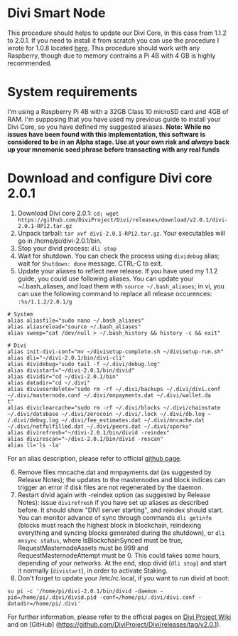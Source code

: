 # Divi Smart Node
This procedure should helps to update our Divi Core, in this case from 1.1.2 to 2.0.1. If you need to install it from scratch you can use the procedure I wrote for 1.0.8 located [here](https://github.com/IlMao-GitHub/DiviMao/blob/master/README-1.0.8.md). This procedure should work with any Raspberry, though due to memory contrains a Pi 4B with 4 GB is highly recommended. 

# System requirements
I'm using a Raspberry Pi 4B with a 32GB Class 10 microSD card and 4GB of RAM.
I'm supposing that you have used my previous guide to install your Divi Core, so you have defined my suggested aliases.
**Note: While no issues have been found with this implementation, this software is considered to be in an Alpha stage. Use at your own risk and *always* back up your mnemonic seed phrase before transacting with any real funds**

# Download and configure Divi core 2.0.1

1. Download Divi core 2.0.1: `cd; wget https://github.com/DiviProject/Divi/releases/download/v2.0.1/divi-2.0.1-RPi2.tar.gz`
2. Unpack tarball: `tar xvf divi-2.0.1-RPi2.tar.gz`. Your executables will go in /home/pi/divi-2.0.1/bin. 
3. Stop your divid process: `dli stop`
4. Wait for shutdown. You can check the process using `dividebug` alias; wait for `Shutdown: done` message. CTRL-C to exit.
5. Update your aliases to reflect new release. If you have used my 1.1.2 guide, you could use following aliases. You can update your ~/.bash_aliases, and load them with `source ~/.bash_aliases`; in vi, you can use the following command to replace all release occurences: `:%s/1.1.2/2.0.1/g` 
```
# System
alias aliasfile="sudo nano ~/.bash_aliases"
alias aliasreload="source ~/.bash_aliases"
alias sweep="cat /dev/null > ~/.bash_history && history -c && exit"

# Divi
alias init-divi-conf="mv ~/divisetup-complete.sh ~/divisetup-run.sh"
alias dli="~/divi-2.0.1/bin/divi-cli"
alias dividebug="sudo tail -f ~/.divi/debug.log"
alias divistart="~/divi-2.0.1/bin/divid"
alias dividir="cd ~/divi-2.0.1/bin"
alias datadir="cd ~/.divi"
alias diviuserdelete="sudo rm -rf ~/.divi/backups ~/.divi/divi.conf ~/.divi/masternode.conf ~/.divi/mnpayments.dat ~/.divi/wallet.da
t"
alias diviclearcache="sudo rm -rf ~/.divi/blocks ~/.divi/chainstate ~/.divi/database ~/.divi/zerocoin ~/.divi/.lock ~/.divi/db.log ~
/.divi/debug.log ~/.divi/fee_estimates.dat ~/.divi/mncache.dat ~/.divi/netfulfilled.dat ~/.divi/peers.dat ~/.divi/sporks"
alias divirefresh="~/divi-2.0.1/bin/divid -reindex"
alias divirescan="~/divi-2.0.1/bin/divid -rescan"
alias ll='ls -la'
```
For an alias description, please refer to official [github page](https://github.com/DiviProject/divi-smart-node).

6. Remove files mncache.dat and mnpayments.dat (as suggested by Release Notes); the updates to the masternodes and block indices can trigger an error if disk files are not regenerated by the daemon.
7. Restart divid again with -reindex option (as suggested by Release Notes): issue `divirefresh` if you have set up aliases as described before. It should show "DIVI server starting", and reindex should start. You can monitor advance of sync through commands `dli getinfo` (blocks must reach the highest block in blockchain, reindexing everything and syncing blocks generated during the shutdown), or `dli mnsync status`, where IsBlockchainSynced must be true, RequestMasternodeAssets must be 999 and RequestMasternodeAttempt must be 0. This could takes some hours, depending of your networks. At the end, stop divid (`dli stop`) and start it normally (`divistart`), in order to activate Staking.
8. Don't forget to update your /etc/rc.local, if you want to run divid at boot:
```
su pi -c '/home/pi/divi-2.0.1/bin/divid -daemon -pid=/home/pi/.divi/divid.pid -conf=/home/pi/.divi/divi.conf -datadir=/home/pi/.divi'
```

For further information, please refer to the official pages on [Divi Project Wiki](https://wiki.diviproject.org/) and on [GitHub] (https://github.com/DiviProject/Divi/releases/tag/v2.0.1).
